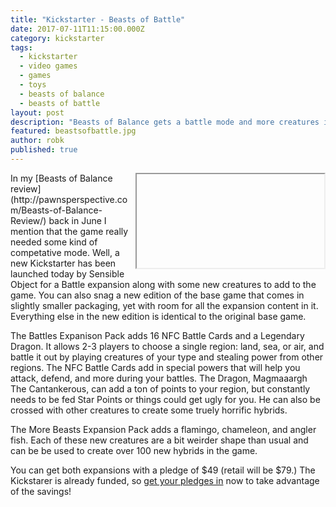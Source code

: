 ```yaml
---
title: "Kickstarter - Beasts of Battle"
date: 2017-07-11T11:15:00.000Z
category: kickstarter
tags:
  - kickstarter
  - video games
  - games
  - toys
  - beasts of balance
  - beasts of battle
layout: post
description: "Beasts of Balance gets a battle mode and more creatures in a new Kickstarter campaign."
featured: beastsofbattle.jpg
author: robk
published: true
---
```

<iframe style="float:right;margin-left:10px;">src="https://www.kickstarter.com/projects/sensibleobject/beasts-of-balance-new-edition-and-battles-expansio/widget/card.html?v=2" width="220" height="420" frameborder="0" scrolling="no"></iframe>
In my [Beasts of Balance review](http://pawnsperspective.com/Beasts-of-Balance-Review/) back in June I mention that the game really needed some kind of competative mode. Well, a new Kickstarter has been launched today by Sensible Object for a Battle expansion along with some new creatures to add to the game. You can also snag a new edition of the base game that comes in slightly smaller packaging, yet with room for all the expansion content in it. Everything else in the new edition is identical to the original base game.

The Battles Expanison Pack adds 16 NFC Battle Cards and a Legendary Dragon. It allows 2-3 players to choose a single region: land, sea, or air, and battle it out by playing creatures of your type and stealing power from other regions. The NFC Battle Cards add in special powers that will help you attack, defend, and more during your battles. The Dragon, Magmaaargh The Cantankerous, can add a ton of points to your region, but constantly needs to be fed Star Points or things could get ugly for you. He can also be crossed with other creatures to create some truely horrific hybrids.

The More Beasts Expansion Pack adds a flamingo, chameleon, and angler fish. Each of these new creatures are a bit weirder shape than usual and can be be used to create over 100 new hybrids in the game.

You can get both expansions with a pledge of $49 (retail will be $79.) The Kickstarer is already funded, so [get your pledges in](https://www.kickstarter.com/projects/sensibleobject/beasts-of-balance-new-edition-and-battles-expansio#) now to take advantage of the savings!